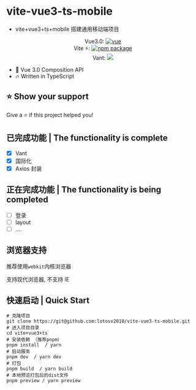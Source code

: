 # vite-vue3-ts-mobile

- vite+vue3+ts+mobile 搭建通用移动端项目

<p align="center">
Vue3.0:
<a href="https://www.npmjs.com/package/vue/v/next">
    <img src="https://img.shields.io/npm/v/vue/next.svg" alt="vue">
  </a>
  </br>
  Vite ⚡:
    <a href="https://npmjs.com/package/vite"><img src="https://img.shields.io/npm/v/vite.svg" alt="npm package"></a>
  </br>
Vant:
<a href="https://www.npmjs.com/package/vant">
<img src="https://img.shields.io/npm/v/vant.svg">
</a>
</p>

- 💪 Vue 3.0 Composition API
- 🔥 Written in TypeScript

## ⭐️ Show your support

Give a ⭐️ if this project helped you!

## 已完成功能 | The functionality is complete

- [x] Vant
- [x] 国际化
- [x] Axios 封装

## 正在完成功能 | The functionality is being completed

- [ ] 登录
- [ ] layout
- [ ] ....

## 浏览器支持

推荐使用`webkit`内核浏览器

支持现代浏览器, 不支持 IE

## 快速启动 | Quick Start

```shell
# 克隆项目
git clone https://git@github.com:lotosv2010/vite-vue3-ts-mobile.git
# 进入项目目录
cd vite+vue3+ts
# 安装依赖 （推荐pnpm）
pnpm install  / yarn
# 启动服务
pnpm dev  / yarn dev
# 打包
pnpm build  / yarn build
# 本地预览打包后的dist文件
pnpm preview / yarn preview
```
